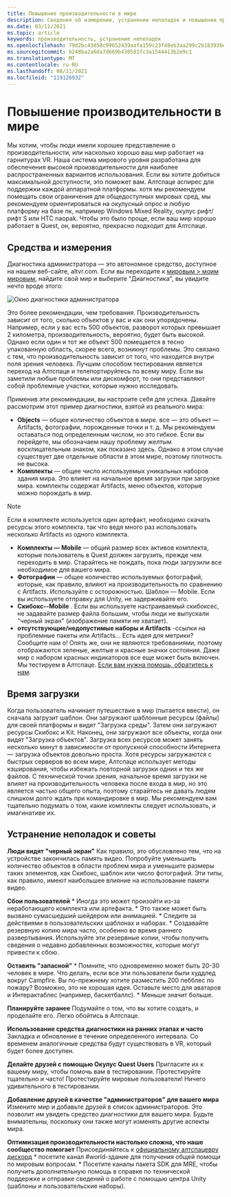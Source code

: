 ```yaml
---
title: Повышение производительности в мире
description: Сведения об измерении, устранении неполадок и повышении производительности Алтспацеврных миров с помощью средств диагностики.
ms.date: 03/11/2021
ms.topic: article
keywords: производительность, устранение неполадок
ms.openlocfilehash: 79d2bc43858c99652439aafa159c23f48eb3aa299c2b183936e40b1794fe444e
ms.sourcegitcommit: b248ba2a6da7d669b430581fc3a1544413b2e9c1
ms.translationtype: MT
ms.contentlocale: ru-RU
ms.lasthandoff: 08/11/2021
ms.locfileid: "119126932"
---
```

# <a name="improving-world-performance"></a>Повышение производительности в мире

Мы хотим, чтобы люди имели хорошее представление о производительности, или насколько хорошо ваш мир работает на гарнитурах VR. Наша система мирового уровня разработана для обеспечения высокой производительности для наиболее распространенных вариантов использования. Если вы хотите добиться максимальной доступности, это поможет вам. Алтспаце аспирес для поддержки каждой аппаратной платформы. хотя мы рекомендуем помещать свои ограничения для общедоступных мировых сред, мы рекомендуем ориентироваться на окулусный опрос и любую платформу на базе пк, например Windows Mixed Reality, окулус рифт/рифт S или HTC naopak. Чтобы это было проще, если ваш мир хорошо работает в Quest, он, вероятно, прекрасно подходит для Алтспаце.

## <a name="tools-and-measurement"></a>Средства и измерения

Диагностика администратора — это автономное средство, доступное на нашем веб-сайте, altvr.com. Если вы переходите к [мировым > моим мировым](https://account.altvr.com/users/sign_in), найдите свой мир и выберите "Диагностика", вы увидите нечто вроде этого:

![Окно диагностики администратора](images/performance.png)

Это более рекомендации, чем требования. Производительность зависит от того, сколько объектов у вас и как они упорядочены. Например, если у вас есть 500 объектов, разворот которых превышает 2 километра, производительность, вероятно, будет быть высокой. Однако если один и тот же объект 500 помещается в тесно упакованную область, скорее всего, возникнут проблемы. Это связано с тем, что производительность зависит от того, что находится внутри поля зрения человека. Лучшим способом тестирования является переход на Алтспаце и телепортируйтесь по всему миру. Если вы заметили любые проблемы или дискомфорт, то они представляют собой проблемные участки, которые нужно исследовать.

Применив эти рекомендации, вы настроите себя для успеха. Давайте рассмотрим этот пример диагностики, взятой из реального мира: 

* **Objects** — общее количество объектов в мире. все — это объект — Artifacts, фотографии, порожденные точки и т. д. Мы рекомендуем оставаться под определенным числом, но это гибкое. Если вы перейдете, мы обозначаем нашу проблему желтым восклицательным знаком, как показано здесь. Однако в этом случае существует две отдельные области в этом мире, поэтому плотность не высока.
* **Комплекты** — общее число используемых уникальных наборов здания мира. Это влияет на начальное время загрузки при загрузке мира. комплекты содержат Artifacts, меню объектов, которые можно порождать в мир. 

> [!NOTE] 
> Если в комплекте используется один артефакт, необходимо скачать ресурсы этого комплекта. так что ведя много раз использовать несколько Artifacts из одного комплекта. 

* **Комплекты — Mobile** — общий размер всех активов комплекта, которые пользователь в Quest должен загрузить, прежде чем переходить в мир. Старайтесь не пождать, пока люди загрузили все необходимое для вашего мира.
* **Фотографии** — общее количество используемых фотографий, которые, как правило, влияют на производительность по сравнению с Artifacts. Используйте с осторожностью.
Шаблон — Mobile. Если вы используете отправку для Unity, не задерживайте его.
* **Скибокс--Mobile** . Если вы используете настраиваемый скибоксес, не задавайте размер файла большим, чтобы люди не выпускали "черный экран" (изображение памяти не хватает).
* **отсутствующие/недопустимые наборы и Artifacts** -ссылки на проблемные пакеты или Artifacts... Есть идея для метрики? Сообщите нам о!
Опять же, они не являются требованиями, поэтому отображаются зеленые, желтые и красные значки состояния. Даже мир с набором красных индикаторов все еще может быть включен. Мы тестируем в Алтспаце. [Если вам нужна помощь, обратитесь к нам](getting-help.md). 

## <a name="load-time"></a>Время загрузки

Когда пользователь начинает путешествие в мир (пытается ввести), он сначала загрузит шаблон. Они загружают шаблонные ресурсы (файлы) для своей платформы и видят "Загрузка среды". Затем они загружают ресурсы Скибокс и Kit. Наконец, они загружают все объекты, когда они видят "Загрузка объектов". Загрузка всех ресурсов может занять несколько минут в зависимости от пропускной способности Интернета — загрузка объектов довольно проста. Хотя ресурсы загружаются с быстрых серверов во всем мире, Алтспаце использует методы кэширования, чтобы избежать повторной загрузки одних и тех же файлов. С технической точки зрения, начальное время загрузки не влияет на производительность человека после входа в мир, но это является частью общего опыта, поэтому старайтесь не давать людям слишком долго ждать при командировке в мир. Мы рекомендуем вам тщательно подумать о том, какие комплекты следует использовать, и имагинативе их.

## <a name="troubleshooting-and-tips"></a>Устранение неполадок и советы

**Люди видят "черный экран"** Как правило, это обусловлено тем, что на устройстве закончилась память видео. Попробуйте уменьшить количество объектов в области проблем мира и уменьшите размеры таких элементов, как Скибокс, шаблон или число фотографий. Эти типы, как правило, имеют наибольшее влияние на использование памяти видео.

**Сбои пользователей**
    * Иногда это может произойти из-за неработающего комплекта или артефакта.
    * Это также может быть вызвано сумасшедший шейдером или анимацией.
    * Следите за действиями в пользовательских шаблонах и наборах.
    * Создавайте резервную копию мира часто, особенно во время раннего развертывания. Используйте эти резервные копии, чтобы получить сведения о недавно добавленных возможностях, которые могут привести к сбою.

**Оставить "запасной"**
    * Помните, что одновременно может быть 20-30 человек в мире. Что делать, если все эти пользователи были худдлед вокруг Campfire. Вы по-прежнему хотите разместить 200 пебблес по пожару? Возможно, это не хорошая идея. Оставьте место для аватаров и Интерактаблес (например, баскетбаллс).
    * Меньше значит больше.

**Планируйте заранее** Подумайте о том, что вы хотите создать, и проделайте его. Легко обойтись в Алтспаце.

**Использование средства диагностики на ранних этапах и часто** Закладка и обновление в течение определенного интервала. Со временем аналогичные средства будут существовать в VR, который будет более доступен.

**Делайте друзей с помощью Окулус Quest Users** Пригласите их к вашему миру, чтобы помочь вам в тестировании. Протестируйте тщательно и часто! Протестируйте мировые пользователи! Ничего удивительного в тестировании.

**Добавление друзей в качестве "администраторов" для вашего мира** Измените мир и добавьте друзей в список администраторов. Это позволит им увидеть средство диагностики для вашего мира. Будьте внимательны, поскольку они также могут изменять другие аспекты мира. 

**Оптимизация производительности настолько сложна, что наше сообщество помогает** Присоединяйтесь к [официальному алтспацевру дискорд](https://discordapp.com/invite/altspacevr) * посетите канал #world-здание для получения общей помощи по мировым вопросам.
    * Посетите каналы пакета SDK для MRE, чтобы получить дополнительную помощь в справке по технической поддержке и отправке сведений о работе с помощью центра Unity (шаблоны и пользовательские наборы).